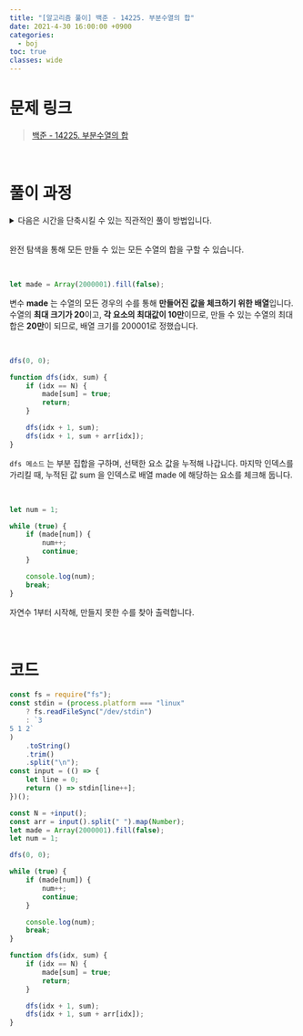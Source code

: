 ```yaml
---
title: "[알고리즘 풀이] 백준 - 14225. 부분수열의 합"
date: 2021-4-30 16:00:00 +0900
categories:
  - boj
toc: true
classes: wide
---
```


# 문제 링크

> [백준 - 14225. 부분수열의 합](https://www.acmicpc.net/problem/14225)

<br>

# 풀이 과정

<details>
<summary>다음은 시간을 단축시킬 수 있는 직관적인 풀이 방법입니다.</summary>
<div markdown="1">

<br>

아래 예시를 통해 풀이 방법을 살펴보겠습니다.

<br>

![http://dl.dropbox.com/s/cj5itcc8odf9fy4/%EB%B0%B1%EC%A4%80_14225_%EB%B6%80%EB%B6%84%EC%88%98%EC%97%B4%EC%9D%98%20%ED%95%A9-1.png](http://dl.dropbox.com/s/cj5itcc8odf9fy4/%EB%B0%B1%EC%A4%80_14225_%EB%B6%80%EB%B6%84%EC%88%98%EC%97%B4%EC%9D%98%20%ED%95%A9-1.png)

현재 살펴볼 숫자를 의미하는 변수 num 을 가장 작은 자연수인 1로 초기화하고 첫 번째 요소부터 확인합니다. num 은 arr[0] 과 같고, 이는 1을 만들 수 있음을 의미합니다. 따라서, num 에 1을 더한 2를 다음 요소와 비교합니다.

![http://dl.dropbox.com/s/t89h4f25bvy18qj/%EB%B0%B1%EC%A4%80_14225_%EB%B6%80%EB%B6%84%EC%88%98%EC%97%B4%EC%9D%98%20%ED%95%A9-2.png](http://dl.dropbox.com/s/t89h4f25bvy18qj/%EB%B0%B1%EC%A4%80_14225_%EB%B6%80%EB%B6%84%EC%88%98%EC%97%B4%EC%9D%98%20%ED%95%A9-2.png)

현재 num 은 2입니다. 이는, 자연수 2를 만들 수 있는지를 확인하는 단계임을 의미합니다. num 은 arr[1]과 같고, 2를 만들 수 있음을 의미합니다. num 에 2를 더해 4를 만들고, 다음 요소와 비교합니다.

<br>

![http://dl.dropbox.com/s/y42wdenlm4duk70/%EB%B0%B1%EC%A4%80_14225_%EB%B6%80%EB%B6%84%EC%88%98%EC%97%B4%EC%9D%98%20%ED%95%A9-3.png](http://dl.dropbox.com/s/y42wdenlm4duk70/%EB%B0%B1%EC%A4%80_14225_%EB%B6%80%EB%B6%84%EC%88%98%EC%97%B4%EC%9D%98%20%ED%95%A9-3.png)

현재 num 은 4입니다. num 이 arr[2]와 같고, 이는 자연수 4를 만들 수 있음을 의미합니다. num 에 4를 더해 8을 만듭니다.

<br>

![http://dl.dropbox.com/s/gdrap7sjsmexwuh/%EB%B0%B1%EC%A4%80_14225_%EB%B6%80%EB%B6%84%EC%88%98%EC%97%B4%EC%9D%98%20%ED%95%A9-4.png](http://dl.dropbox.com/s/gdrap7sjsmexwuh/%EB%B0%B1%EC%A4%80_14225_%EB%B6%80%EB%B6%84%EC%88%98%EC%97%B4%EC%9D%98%20%ED%95%A9-4.png)

배열의 순회가 끝났습니다. 1, 2, 4로 만들 수 없는 최소 자연수는 8이고, 이는 num 값과 같게 됩니다. 따라서, num 을 출력합니다.

<br>

```jsx
const fs = require("fs");
const stdin = (process.platform === "linux"
    ? fs.readFileSync("/dev/stdin")
    : `3
5 1 2`
)
    .toString()
    .trim()
    .split("\n");
const input = (() => {
    let line = 0;
    return () => stdin[line++];
})();

const N = +input();
const arr = input().split(" ").map(Number);
let num = 1;
arr.sort((a, b) => a - b);

for (let idx in arr) {
    if (num < arr[idx]) break;
    num += arr[idx];
}

console.log(num);
```
</div>
</details>

<br>

완전 탐색을 통해 모든 만들 수 있는 모든 수열의 합을 구할 수 있습니다.

<br>

```jsx
let made = Array(2000001).fill(false);
```

변수 **made** 는 수열의 모든 경우의 수를 통해 **만들어진 값을 체크하기 위한 배열**입니다. 수열의 **최대 크기가 20**이고, **각 요소의 최대값이 10만**이므로, 만들 수 있는 수열의 최대 합은 **20만**이 되므로, 배열 크기를 200001로 정했습니다.

<br>

```jsx
dfs(0, 0);

function dfs(idx, sum) {
    if (idx == N) {
        made[sum] = true;
        return;
    }

    dfs(idx + 1, sum);
    dfs(idx + 1, sum + arr[idx]);
}
```

`dfs 메소드` 는 부분 집합을 구하며, 선택한 요소 값을 누적해 나갑니다. 마지막 인덱스를 가리킬 때, 누적된 값 sum 을 인덱스로 배열 made 에 해당하는 요소를 체크해 둡니다.

<br>

```jsx
let num = 1;

while (true) {
    if (made[num]) {
        num++;
        continue;
    }

    console.log(num);
    break;
}
```

자연수 1부터 시작해, 만들지 못한 수를 찾아 출력합니다.

<br>

# 코드

```jsx
const fs = require("fs");
const stdin = (process.platform === "linux"
    ? fs.readFileSync("/dev/stdin")
    : `3
5 1 2`
)
    .toString()
    .trim()
    .split("\n");
const input = (() => {
    let line = 0;
    return () => stdin[line++];
})();

const N = +input();
const arr = input().split(" ").map(Number);
let made = Array(2000001).fill(false);
let num = 1;

dfs(0, 0);

while (true) {
    if (made[num]) {
        num++;
        continue;
    }

    console.log(num);
    break;
}

function dfs(idx, sum) {
    if (idx == N) {
        made[sum] = true;
        return;
    }

    dfs(idx + 1, sum);
    dfs(idx + 1, sum + arr[idx]);
}
```
